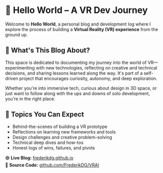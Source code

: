 # 👋 Hello World – A VR Dev Journey

Welcome to **Hello World**, a personal blog and development log where I explore the process of building a **Virtual Reality (VR) experience** from the ground up.

## 🎯 What's This Blog About?

This space is dedicated to documenting my journey into the world of VR—experimenting with new technologies, reflecting on creative and technical decisions, and sharing lessons learned along the way. It's part of a self-driven project that encourages curiosity, autonomy, and deep exploration.

Whether you're into immersive tech, curious about design in 3D space, or just want to follow along with the ups and downs of solo development, you're in the right place.

## 🧭 Topics You Can Expect

- Behind-the-scenes of building a VR prototype  
- Reflections on learning new frameworks and tools  
- Design challenges and creative problem-solving  
- Technical deep dives and how-tos  
- Honest logs of wins, failures, and pivots  

🟢 **Live Blog:** [frederikdg.github.io](https://frederikdg.github.io)  
📁 **Source Code:** [github.com/FrederikDG/VRAI](https://github.com/FrederikDG/VRAI)
